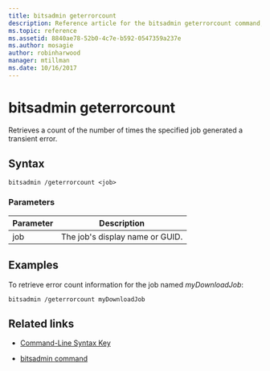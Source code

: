 ```yaml
---
title: bitsadmin geterrorcount
description: Reference article for the bitsadmin geterrorcount command, which retrieves a count of the number of times the specified job generated a transient error.
ms.topic: reference
ms.assetid: 8840ae78-52b0-4c7e-b592-0547359a237e
ms.author: mosagie
author: robinharwood
manager: mtillman
ms.date: 10/16/2017
---
```


# bitsadmin geterrorcount

Retrieves a count of the number of times the specified job generated a transient error.

## Syntax

```
bitsadmin /geterrorcount <job>
```

### Parameters

| Parameter | Description |
| -------------- | -------------- |
| job | The job's display name or GUID. |

## Examples

To retrieve error count information for the job named *myDownloadJob*:

```
bitsadmin /geterrorcount myDownloadJob
```

## Related links

- [Command-Line Syntax Key](command-line-syntax-key.md)

- [bitsadmin command](bitsadmin.md)
